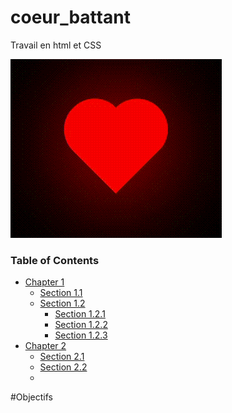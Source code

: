 # coeur_battant
Travail en html et CSS

![](coeur_css.gif)

### Table of Contents

* [Chapter 1](#Objectifs)
    * [Section 1.1](#section_1_1)
    * [Section 1.2](sSection_1_2)
        * [Section 1.2.1](#section_1_2_1)
        * [Section 1.2.2](#section_1_2_2)
        * [Section 1.2.3](#section_1_2_3)
* [Chapter 2](#chapter2)
    * [Section 2.1](#section_2_1)
    * [Section 2.2](#section_2_2)
    * 
 #Objectifs
